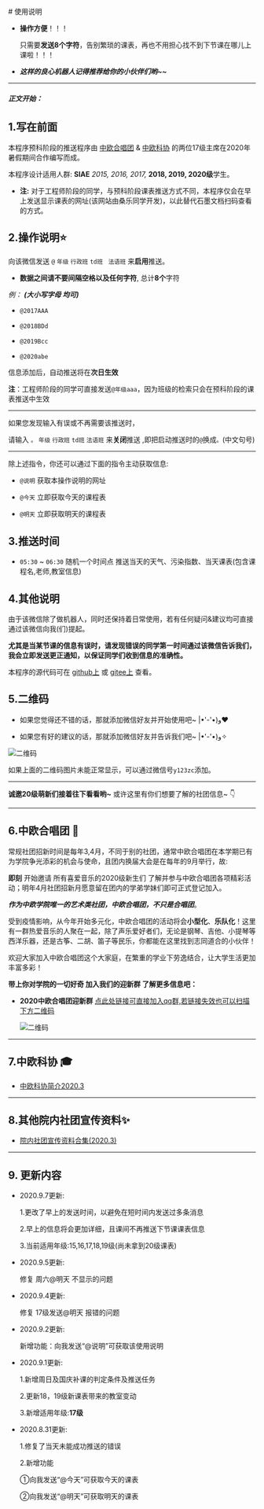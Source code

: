 ﻿﻿# 使用说明 

+ **操作方便**！！！

  只需要**发送8个字符**，告别繁琐的课表，再也不用担心找不到下节课在哪儿上课啦！！！

+ ***这样的良心机器人记得推荐给你的小伙伴们哟~~***

------

###### ***正文开始：***

## 1.写在前面

本程序预科阶段的推送程序由 [中欧合唱团](https://gitee.com/laorange/wechat_robot#6%E4%B8%AD%E6%AC%A7%E5%90%88%E5%94%B1%E5%9B%A2-) & [中欧科协](https://gitee.com/laorange/wechat_robot#7%E4%B8%AD%E6%AC%A7%E7%A7%91%E5%8D%8F-) 的两位17级主席在2020年暑假期间合作编写而成。

本程序设计适用人群: **SIAE** *2015, 2016, 2017,* **2018, 2019, 2020级**学生。

+ **注:** 对于工程师阶段的同学，与预科阶段课表推送方式不同，本程序仅会在早上发送显示课表的网址(该网站由桑乐同学开发)，以此替代石墨文档扫码查看的方式。

## 2.操作说明⭐

向该微信发送  ``@`` ``年级`` ``行政班``  ``td班`` `` 法语班``  来**启用**推送。

+ **数据之间请不要间隔空格以及任何字符**,  总计**8个**字符

*例：* ***(大小写字母 均可)***

+ ``@2017AAA``

+ ``@2018BDd``

+ ``@2019Bcc``

+ ``@2020abe``

信息添加后，自动推送将在**次日生效**

**注**：工程师阶段的同学可直接发送``@年级aaa``，因为班级的检索只会在预科阶段的课表推送中生效

----

如果您发现输入有误或不再需要该推送时，

请输入  ``。`` ``年级`` ``行政班`` ``td班`` ``法语班``  来**关闭**推送 ,即把启动推送时的``@``换成``。``(中文句号)

----

除上述指令，你还可以通过下面的指令主动获取信息:

+ ``@说明`` 获取本操作说明的网址 

+ ``@今天`` 立即获取今天的课程表

+ ``@明天`` 立即获取明天的课程表

## 3.推送时间

+ ``05:30`` ~ ``06:30`` 随机一个时间点 推送当天的天气、污染指数、当天课表(包含课程名,老师,教室信息)


## 4.其他说明

由于该微信除了做机器人，同时还保持着日常使用，若有任何疑问&建议均可直接通过该微信向我(们)提起。

**尤其是当某节课的信息有误时，请发现错误的同学第一时间通过该微信告诉我们，我会立即发送更正通知，以保证同学们收到信息的准确性。**

本程序的源代码可在 [github上](https://github.com/laorange/wechat_robot) 或 [gitee上](https://gitee.com/laorange/wechat_robot) 查看。

## 5.二维码

+ 如果您觉得还不错的话，那就添加微信好友并开始使用吧~   ‎|•'-'•)و❤

+ 如果您有好的建议的话，那就添加微信好友并告诉我们吧~   ‎|•'-'•)و✧

![二维码](https://gitee.com/laorange/wechat_robot/raw/master/base_on_PyWeChatSpy/util/qrcode_laorange.png)

如果上面的二维码图片未能正常显示，可以通过微信号``y123zc``添加。

------

**诚邀20级萌新们接着往下看看哟~** 或许这里有你们想要了解的社团信息~ 👇

------

## 6.中欧合唱团 🎵

常规社团招新时间是每年3,4月，不同于别的社团，通常中欧合唱团在本学期已有为学院争光添彩的机会与使命，且团内换届大会是在每年的9月举行，故:

**即刻** 开始邀请 所有喜爱音乐的2020级新生们 了解并参与中欧合唱团各项精彩活动；明年4月社团招新月愿意留在团内的学弟学妹们即可正式登记加入。

***作为中欧学院唯一的艺术类社团，中欧合唱团，不只是合唱团***。

受到疫情影响，从今年开始多元化，中欧合唱团的活动将会**小型化**、**乐队化**！这里有一群热爱音乐的人聚在一起，除了声乐爱好者们，无论是钢琴、吉他、小提琴等西洋乐器，还是古筝、二胡、笛子等民乐，你都能在这里找到志同道合的小伙伴！

欢迎大家加入中欧合唱团这个大家庭，在繁重的学业下劳逸结合，让大学生活更加丰富多彩！

**带上你对学院的一切好奇 加入我们的迎新群 了解更多信息吧：** 

+ **2020中欧合唱团迎新群** [点此处链接可直接加入qq群,若链接失效也可以扫描下方二维码](https://qm.qq.com/cgi-bin/qm/qr?k=wJgodJbNDjOEYTHlkevKT_2F1JuD0-Jz&authKey=08aA9z2kFRSH/M7ib9cHY/X89Hw13n5D0pTDl/NaoMMcdOLY8OFiFxkMsyl7Sib8&noverify=0)

  ![二维码](https://gitee.com/laorange/wechat_robot/raw/master/base_on_PyWeChatSpy/util/groupqr.jpg)

------

## 7.中欧科协 🎓

+ [中欧科协简介2020.3](https://mp.weixin.qq.com/s?__biz=MzI5OTI2NzMyNg==&mid=2247487250&idx=4&sn=543f29b5f55cafa1242bf4af6118206c&chksm=ec986a83dbefe3951caec31c65f77c664d8a4cbae0676f3d115f2e30ae6dd3660389f285e7cf&mpshare=1&scene=1&srcid=0817UesipdadVHjYitqCJoHH&sharer_sharetime=1597660252329&sharer_shareid=437640bc163aeb961c4264f63d00e9e7&key=bd8ad81032fdfaf23e81b61b3e5e2e93340b8fa59fd9c6afb9409200576491ff8311905fe2a19070de6032c46c97186ef96b51d9244fd8ff35129ac1128f664e8f68dab6c0ad5832ff019e497d643acf46ebfe2e0a7a7e78b5c6ae1c5ea2c7a4eb3d010fd0cd9fac9e60d27860666c6c92eb4b618808ca5537b58a4d534e15b7&ascene=1&uin=MjI3NDM4MDYzMg%3D%3D&devicetype=Windows+Server+2016&version=62080085&lang=zh_CN&exportkey=A7lDFBq65%2BisMAE98G8pAbY%3D&pass_ticket=tApxNb2%2F1KYzvr9GyvKRaNP6cacnrXxHkDF9MdU0v9a00H4qeeErj47eiljmFeMy) 

------

## 8.其他院内社团宣传资料✨

+ [院内社团宣传资料合集(2020.3)](https://mp.weixin.qq.com/s/_A9FSgGg2OqxjwFcK_h2vw)



------

## 9. 更新内容

+ 2020.9.7更新:

  1.更改了早上的发送时间，以避免在短时间内发送过多条消息

  2.早上的信息将会更加详细，且课间不再推送下节课课表信息

  3.当前适用年级:15,16,17,18,19级(尚未拿到20级课表)

+ 2020.9.5更新:

  修复 周六@明天 不显示的问题

+ 2020.9.4更新:

  修复 17级发送@明天 报错的问题

+ 2020.9.2更新:

  新增功能：向我发送“@说明”可获取该使用说明

+ 2020.9.1更新:

  1.新增周日及国庆补课的判定条件及推送任务

  2.更新18，19级新课表带来的教室变动

  3.新增适用年级:**17级**

+ 2020.8.31更新:

  1.修复了当天未能成功推送的错误

  2.新增功能

  ①向我发送“@今天”可获取今天的课表

  ②向我发送“@明天”可获取明天的课表

